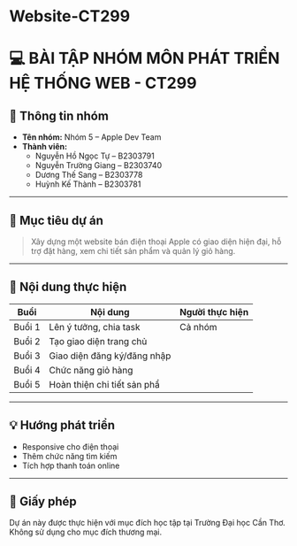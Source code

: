 # Website-CT299
# 💻 BÀI TẬP NHÓM MÔN PHÁT TRIỂN HỆ THỐNG WEB - CT299

## 📘 Thông tin nhóm

- **Tên nhóm:** Nhóm 5 – Apple Dev Team  
- **Thành viên:**
  - Nguyễn Hồ Ngọc Tự – B2303791
  - Nguyễn Trường Giang – B2303740
  - Dương Thế Sang – B2303778
  - Huỳnh Kế Thành – B2303781

---

## 🎯 Mục tiêu dự án

> Xây dựng một website bán điện thoại Apple có giao diện hiện đại, hỗ trợ đặt hàng, xem chi tiết sản phẩm và quản lý giỏ hàng.

---

## 🧩 Nội dung thực hiện

| Buổi | Nội dung | Người thực hiện |
|------|----------|-----------------|
| Buổi 1 | Lên ý tưởng, chia task | Cả nhóm |
| Buổi 2 | Tạo giao diện trang chủ ||
| Buổi 3 | Giao diện đăng ký/đăng nhập ||
| Buổi 4 | Chức năng giỏ hàng ||
| Buổi 5 | Hoàn thiện chi tiết sản phẩ ||

------
## 💡 Hướng phát triển

- Responsive cho điện thoại
- Thêm chức năng tìm kiếm
- Tích hợp thanh toán online

------

## 📜 Giấy phép

Dự án này được thực hiện với mục đích học tập tại Trường Đại học Cần Thơ. Không sử dụng cho mục đích thương mại.


